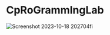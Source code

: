 # CpRoGrammIngLab
![Screenshot 2023-10-18 202704fi](https://github.com/PiyushMalthonia/CpRoGrammIngLab/assets/146948842/9167fddb-be22-424e-8bfd-de2e3cd739f2)

